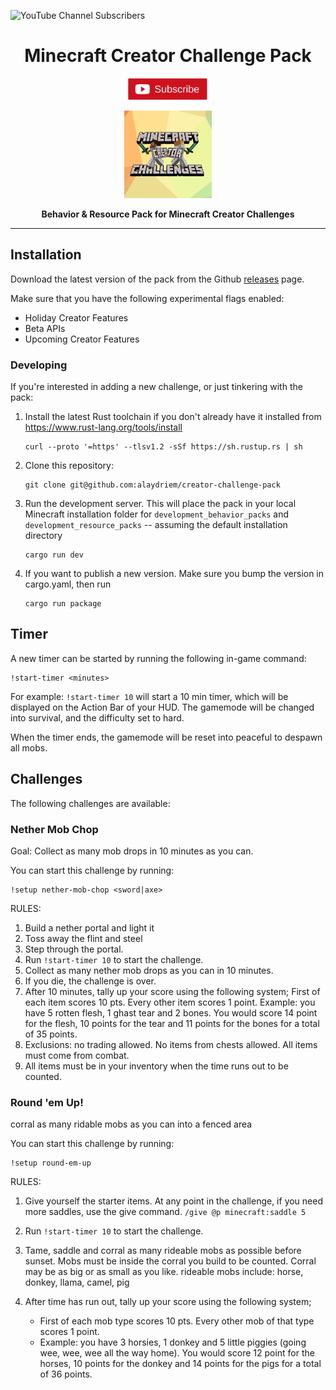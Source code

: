 ![YouTube Channel Subscribers](https://img.shields.io/youtube/channel/subscribers/UCXgqRZv7bHsKzwYBrtA9DFA?label=Youtube%20Subscribers&logo=Alaydriem&style=flat-square)

<div align="center">

  <h1>Minecraft Creator Challenge Pack</h1>

<a href="https://www.youtube.com/@Alaydriem"><img src="https://raw.githubusercontent.com/alaydriem/bedrock-material-list/master/docs/subscribe.png" width="140"/></a>

<a href="https://discord.gg/NMvmk9zKyP"><img src="https://raw.githubusercontent.com/alaydriem/creator-challenge-pack/master/pack/rp/pack_icon.png" width="140"/></a>

  <p>
    <strong>Behavior & Resource Pack for Minecraft Creator Challenges</strong>
  </p>
  <hr />
</div>

## Installation

Download the latest version of the pack from the Github [releases](https://github.com/Alaydriem/creator-challenge-pack/releases) page.

Make sure that you have the following experimental flags enabled:

- Holiday Creator Features
- Beta APIs
- Upcoming Creator Features

### Developing

If you're interested in adding a new challenge, or just tinkering with the pack:

1. Install the latest Rust toolchain if you don't already have it installed from https://www.rust-lang.org/tools/install

   ```
   curl --proto '=https' --tlsv1.2 -sSf https://sh.rustup.rs | sh
   ```

2. Clone this repository:

   ```
   git clone git@github.com:alaydriem/creator-challenge-pack
   ```

3. Run the development server. This will place the pack in your local Minecraft installation folder for `development_behavior_packs` and `development_resource_packs` -- assuming the default installation directory

   ```
   cargo run dev
   ```

4. If you want to publish a new version. Make sure you bump the version in cargo.yaml, then run

   ```
   cargo run package
   ```

## Timer

A new timer can be started by running the following in-game command:

```
!start-timer <minutes>
```

For example: `!start-timer 10` will start a 10 min timer, which will be displayed on the Action Bar of your HUD. The gamemode will be changed into survival, and the difficulty set to hard.

When the timer ends, the gamemode will be reset into peaceful to despawn all mobs.

## Challenges

The following challenges are available:

### Nether Mob Chop

Goal: Collect as many mob drops in 10 minutes as you can.

You can start this challenge by running:

```
!setup nether-mob-chop <sword|axe>
```

RULES:

1. Build a nether portal and light it
2. Toss away the flint and steel
3. Step through the portal.
4. Run `!start-timer 10` to start the challenge.
5. Collect as many nether mob drops as you can in 10 minutes.
6. If you die, the challenge is over.
7. After 10 minutes, tally up your score using the following system; First of each item scores 10 pts. Every other item scores 1 point.
   Example: you have 5 rotten flesh, 1 ghast tear and 2 bones. You would score 14 point for the flesh, 10 points for the tear and 11 points for the bones for a total of 35 points.
8. Exclusions: no trading allowed. No items from chests allowed. All items must come from combat.
9. All items must be in your inventory when the time runs out to be counted.

### Round 'em Up!

corral as many ridable mobs as you can into a fenced area

You can start this challenge by running:

```
!setup round-em-up
```

RULES:

1. Give yourself the starter items. At any point in the challenge, if you need more saddles, use the give command. `/give @p minecraft:saddle 5`

2. Run `!start-timer 10` to start the challenge.

3. Tame, saddle and corral as many rideable mobs as possible before sunset. Mobs must be inside the corral you build to be counted. Corral may be as big or as small as you like. rideable mobs include: horse, donkey, llama, camel, pig

4. After time has run out, tally up your score using the following system;
   - First of each mob type scores 10 pts. Every other mob of that type scores 1 point.
   - Example: you have 3 horsies, 1 donkey and 5 little piggies (going wee, wee, wee all the way home). You would score 12 point for the horses, 10 points for the donkey and 14 points for the pigs for a total of 36 points.
